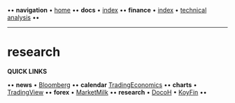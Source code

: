 [//]: # (START - Navigation between Markdown pages inside of GitHub.)

•• **navigation** • [home](/README.md) •• **docs** • [index](/docs/index.md) •• **finance** • [index](/finance/index.md) • [technical analysis](/finance/index.md#technical-analysis) ••

[//]: # (END - Navigation between Markdown pages inside of GitHub.)

---

# research

**QUICK LINKS**

•• **news** • [Bloomberg](https://www.bloomberg.com/) •• **calendar** [TradingEconomics](https://tradingeconomics.com/calendar) •• **charts** • [TradingView](https://www.tradingview.com/) •• **forex** • [MarketMilk](https://marketmilk.babypips.com) •• **research** • [DocoH](https://docoh.com/) • [KoyFin](https://app.koyfin.com/) ••

